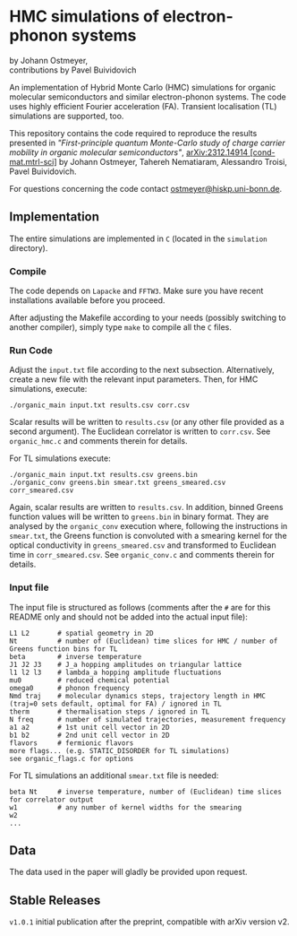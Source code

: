 # HMC simulations of electron-phonon systems

by Johann Ostmeyer,\
contributions by Pavel Buividovich

An implementation of Hybrid Monte Carlo (HMC) simulations for organic molecular semiconductors and similar electron-phonon systems. The code uses highly efficient Fourier acceleration (FA). Transient localisation (TL) simulations are supported, too.

This repository contains the code required to reproduce the results presented in *"First-principle quantum Monte-Carlo study of charge carrier mobility in organic molecular semiconductors"*, [arXiv:2312.14914 [cond-mat.mtrl-sci]](https://arxiv.org/abs/2312.14914) by Johann Ostmeyer, Tahereh Nematiaram, Alessandro Troisi, Pavel Buividovich.

For questions concerning the code contact [ostmeyer@hiskp.uni-bonn.de](mailto:ostmeyer@hiskp.uni-bonn.de).

## Implementation

The entire simulations are implemented in `C` (located in the `simulation` directory).

### Compile
The code depends on `Lapacke` and `FFTW3`. Make sure you have recent installations available before you proceed.

After adjusting the Makefile according to your needs (possibly switching to another compiler), simply type `make` to compile all the `C` files.

### Run Code
Adjust the `input.txt` file according to the next subsection. Alternatively, create a new file with the relevant input parameters. Then, for HMC simulations, execute:
```
./organic_main input.txt results.csv corr.csv
```

Scalar results will be written to `results.csv` (or any other file provided as a second argument). The Euclidean correlator is written to `corr.csv`. See `organic_hmc.c` and comments therein for details.

For TL simulations execute:
```
./organic_main input.txt results.csv greens.bin
./organic_conv greens.bin smear.txt greens_smeared.csv corr_smeared.csv
```

Again, scalar results are written to `results.csv`. In addition, binned Greens function values will be written to `greens.bin` in binary format. They are analysed by the `organic_conv` execution where, following the instructions in `smear.txt`, the Greens function is convoluted with a smearing kernel for the optical conductivity in `greens_smeared.csv` and transformed to Euclidean time in `corr_smeared.csv`. See `organic_conv.c` and comments therein for details.

### Input file
The input file is structured as follows (comments after the `#` are for this README only and should not be added into the actual input file):
```
L1 L2		# spatial geometry in 2D
Nt			# number of (Euclidean) time slices for HMC / number of Greens function bins for TL
beta		# inverse temperature
J1 J2 J3	# J_a hopping amplitudes on triangular lattice
l1 l2 l3	# lambda_a hopping amplitude fluctuations
mu0			# reduced chemical potential
omega0		# phonon frequency
Nmd traj	# molecular dynamics steps, trajectory length in HMC (traj=0 sets default, optimal for FA) / ignored in TL
therm		# thermalisation steps / ignored in TL
N freq		# number of simulated trajectories, measurement frequency
a1 a2		# 1st unit cell vector in 2D
b1 b2		# 2nd unit cell vector in 2D
flavors		# fermionic flavors
more flags... (e.g. STATIC_DISORDER for TL simulations)
see organic_flags.c for options
```

For TL simulations an additional `smear.txt` file is needed:
```
beta Nt		# inverse temperature, number of (Euclidean) time slices for correlator output
w1			# any number of kernel widths for the smearing
w2
...
```

## Data

The data used in the paper will gladly be provided upon request.

## Stable Releases

`v1.0.1` initial publication after the preprint, compatible with arXiv version v2.
